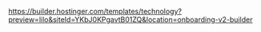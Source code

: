 https://builder.hostinger.com/templates/technology?preview=lilo&siteId=YKbJ0KPgavtB01ZQ&location=onboarding-v2-builder